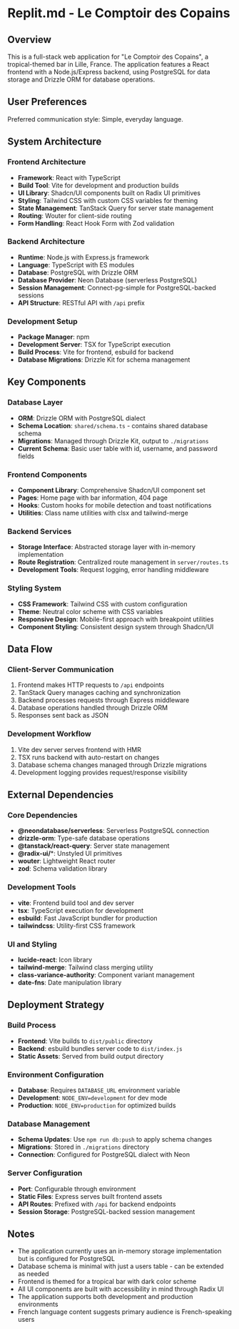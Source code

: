 # Replit.md - Le Comptoir des Copains

## Overview

This is a full-stack web application for "Le Comptoir des Copains", a tropical-themed bar in Lille, France. The application features a React frontend with a Node.js/Express backend, using PostgreSQL for data storage and Drizzle ORM for database operations.

## User Preferences

Preferred communication style: Simple, everyday language.

## System Architecture

### Frontend Architecture
- **Framework**: React with TypeScript
- **Build Tool**: Vite for development and production builds
- **UI Library**: Shadcn/UI components built on Radix UI primitives
- **Styling**: Tailwind CSS with custom CSS variables for theming
- **State Management**: TanStack Query for server state management
- **Routing**: Wouter for client-side routing
- **Form Handling**: React Hook Form with Zod validation

### Backend Architecture
- **Runtime**: Node.js with Express.js framework
- **Language**: TypeScript with ES modules
- **Database**: PostgreSQL with Drizzle ORM
- **Database Provider**: Neon Database (serverless PostgreSQL)
- **Session Management**: Connect-pg-simple for PostgreSQL-backed sessions
- **API Structure**: RESTful API with `/api` prefix

### Development Setup
- **Package Manager**: npm
- **Development Server**: TSX for TypeScript execution
- **Build Process**: Vite for frontend, esbuild for backend
- **Database Migrations**: Drizzle Kit for schema management

## Key Components

### Database Layer
- **ORM**: Drizzle ORM with PostgreSQL dialect
- **Schema Location**: `shared/schema.ts` - contains shared database schema
- **Migrations**: Managed through Drizzle Kit, output to `./migrations`
- **Current Schema**: Basic user table with id, username, and password fields

### Frontend Components
- **Component Library**: Comprehensive Shadcn/UI component set
- **Pages**: Home page with bar information, 404 page
- **Hooks**: Custom hooks for mobile detection and toast notifications
- **Utilities**: Class name utilities with clsx and tailwind-merge

### Backend Services
- **Storage Interface**: Abstracted storage layer with in-memory implementation
- **Route Registration**: Centralized route management in `server/routes.ts`
- **Development Tools**: Request logging, error handling middleware

### Styling System
- **CSS Framework**: Tailwind CSS with custom configuration
- **Theme**: Neutral color scheme with CSS variables
- **Responsive Design**: Mobile-first approach with breakpoint utilities
- **Component Styling**: Consistent design system through Shadcn/UI

## Data Flow

### Client-Server Communication
1. Frontend makes HTTP requests to `/api` endpoints
2. TanStack Query manages caching and synchronization
3. Backend processes requests through Express middleware
4. Database operations handled through Drizzle ORM
5. Responses sent back as JSON

### Development Workflow
1. Vite dev server serves frontend with HMR
2. TSX runs backend with auto-restart on changes
3. Database schema changes managed through Drizzle migrations
4. Development logging provides request/response visibility

## External Dependencies

### Core Dependencies
- **@neondatabase/serverless**: Serverless PostgreSQL connection
- **drizzle-orm**: Type-safe database operations
- **@tanstack/react-query**: Server state management
- **@radix-ui/***: Unstyled UI primitives
- **wouter**: Lightweight React router
- **zod**: Schema validation library

### Development Tools
- **vite**: Frontend build tool and dev server
- **tsx**: TypeScript execution for development
- **esbuild**: Fast JavaScript bundler for production
- **tailwindcss**: Utility-first CSS framework

### UI and Styling
- **lucide-react**: Icon library
- **tailwind-merge**: Tailwind class merging utility
- **class-variance-authority**: Component variant management
- **date-fns**: Date manipulation library

## Deployment Strategy

### Build Process
- **Frontend**: Vite builds to `dist/public` directory
- **Backend**: esbuild bundles server code to `dist/index.js`
- **Static Assets**: Served from build output directory

### Environment Configuration
- **Database**: Requires `DATABASE_URL` environment variable
- **Development**: `NODE_ENV=development` for dev mode
- **Production**: `NODE_ENV=production` for optimized builds

### Database Management
- **Schema Updates**: Use `npm run db:push` to apply schema changes
- **Migrations**: Stored in `./migrations` directory
- **Connection**: Configured for PostgreSQL dialect with Neon

### Server Configuration
- **Port**: Configurable through environment
- **Static Files**: Express serves built frontend assets
- **API Routes**: Prefixed with `/api` for backend endpoints
- **Session Storage**: PostgreSQL-backed session management

## Notes

- The application currently uses an in-memory storage implementation but is configured for PostgreSQL
- Database schema is minimal with just a users table - can be extended as needed
- Frontend is themed for a tropical bar with dark color scheme
- All UI components are built with accessibility in mind through Radix UI
- The application supports both development and production environments
- French language content suggests primary audience is French-speaking users